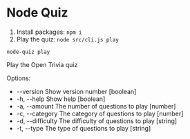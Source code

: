 # Node Quiz

1. Install packages: `npm i`
2. Play the quiz: `node src/cli.js play`

`node-quiz play`

Play the Open Trivia quiz

Options:

 - --version     Show version number                                                                                                                                                                       [boolean]
 -  -h, --help        Show help                                                                                                                                                                                 [boolean]
 -  -a, --amount      The number of questions to play                                                                                                                                                            [number]
 -  -c, --category    The category of questions to play                                                                                                                                                          [number]
 -  -d, --difficulty  The difficulty of questions to play                                                                                                                                                        [string]
 -  -t, --type        The type of questions to play                                                                                                                                                              [string]